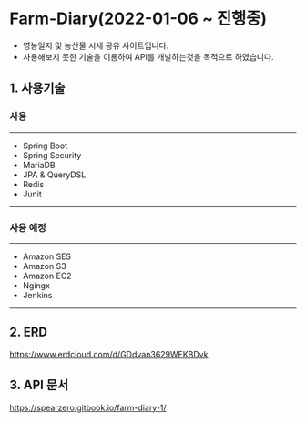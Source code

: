 # Farm-Diary(2022-01-06 ~ 진행중)
- 영농일지 및 농산물 시세 공유 사이트입니다.
- 사용해보지 못한 기술을 이용하여 API를 개발하는것을 목적으로 하였습니다.

## 1. 사용기술
### 사용
-------------------

- Spring Boot
- Spring Security
- MariaDB
- JPA & QueryDSL
- Redis
- Junit

--------------------

### 사용 예정
--------------------
- Amazon SES
- Amazon S3
- Amazon EC2
- Ngingx
- Jenkins
--------------------

## 2. ERD
https://www.erdcloud.com/d/GDdvan3629WFKBDvk

## 3. API 문서
https://spearzero.gitbook.io/farm-diary-1/

